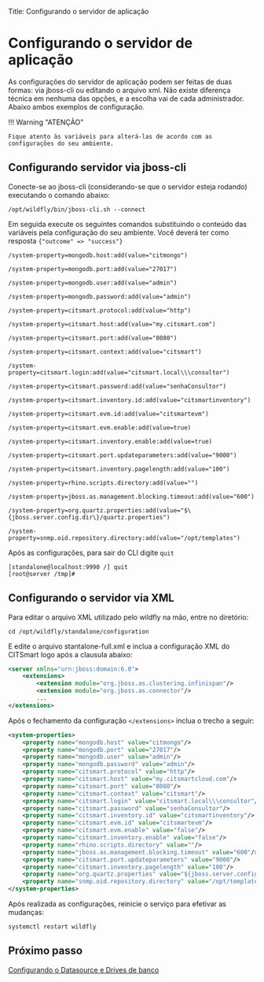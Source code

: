 Title: Configurando o servidor de aplicação

# Configurando o servidor de aplicação

As configurações do servidor de aplicação podem ser feitas de duas formas: via jboss-cli ou editando o arquivo xml. Não existe diferença técnica em nenhuma das opções, e a escolha vai de cada administrador. Abaixo ambos exemplos de configuração.

!!! Warning "ATENÇÃO"

    Fique atento às variáveis para alterá-las de acordo com as configurações do seu ambiente.

## Configurando servidor via jboss-cli

Conecte-se ao jboss-cli (considerando-se que o servidor esteja rodando) executando o comando abaixo:

``` shell
/opt/wildfly/bin/jboss-cli.sh --connect
```

Em seguida execute os seguintes comandos substituindo o conteúdo das variáveis pela configuração do seu ambiente. Você deverá ter como resposta `{"outcome" => "success"}`

``` shell
/system-property=mongodb.host:add(value="citmongo")
```
``` shell
/system-property=mongodb.port:add(value="27017")
```
``` shell
/system-property=mongodb.user:add(value="admin")
```
``` shell
/system-property=mongodb.password:add(value="admin")
```
``` shell
/system-property=citsmart.protocol:add(value="http")
```
``` shell
/system-property=citsmart.host:add(value="my.citsmart.com")
```
``` shell
/system-property=citsmart.port:add(value="8080")
```
``` shell
/system-property=citsmart.context:add(value="citsmart")
```
``` shell
/system-property=citsmart.login:add(value="citsmart.local\\\consultor")
```
``` shell
/system-property=citsmart.password:add(value="senhaConsultor")
```
``` shell
/system-property=citsmart.inventory.id:add(value="citsmartinventory")
```
``` shell
/system-property=citsmart.evm.id:add(value="citsmartevm")
```
``` shell
/system-property=citsmart.evm.enable:add(value=true)
```
``` shell
/system-property=citsmart.inventory.enable:add(value=true)
```
``` shell
/system-property=citsmart.port.updateparameters:add(value="9000")
```
``` shell
/system-property=citsmart.inventory.pagelength:add(value="100")
```
``` shell
/system-property=rhino.scripts.directory:add(value="")
```
``` shell
/system-property=jboss.as.management.blocking.timeout:add(value="600")
```
``` shell
/system-property=org.quartz.properties:add(value="$\{jboss.server.config.dir\}/quartz.properties")
```
``` shell
/system-property=snmp.oid.repository.directory:add(value="/opt/templates")
```

Após as configurações, para sair do CLI digite `quit`

``` shell
[standalone@localhost:9990 /] quit
[root@server /tmp]#
```
## Configurando o servidor via XML

Para editar o arquivo XML utilizado pelo wildfly na mão, entre no diretório:

``` shell
cd /opt/wildfly/standalone/configuration
```
E edite o arquivo stantalone-full.xml e inclua a configuração XML do CITSmart logo após a clausula abaixo:

``` xml
<server xmlns="urn:jboss:domain:6.0">
    <extensions>
        <extension module="org.jboss.as.clustering.infinispan"/>
        <extension module="org.jboss.as.connector"/>
		...
</extensions>
```

 Após o fechamento da configuração `</extensions>` inclua o trecho a seguir:

 ``` xml
 <system-properties>
     <property name="mongodb.host" value="citmongo"/>
     <property name="mongodb.port" value="27017"/>
     <property name="mongodb.user" value="admin"/>
     <property name="mongodb.password" value="admin"/>
     <property name="citsmart.protocol" value="http"/>
     <property name="citsmart.host" value="my.citsmartcloud.com"/>
     <property name="citsmart.port" value="8080"/>
     <property name="citsmart.context" value="citsmart"/>
     <property name="citsmart.login" value="citsmart.local\\\consultor"/>
     <property name="citsmart.password" value="senhaConsultor"/>
     <property name="citsmart.inventory.id" value="citsmartinventory"/>
     <property name="citsmart.evm.id" value="citsmartevm"/>
     <property name="citsmart.evm.enable" value="false"/>
     <property name="citsmart.inventory.enable" value="false"/>
     <property name="rhino.scripts.directory" value=""/>
     <property name="jboss.as.management.blocking.timeout" value="600"/>
     <property name="citsmart.port.updateparameters" value="9000"/>
     <property name="citsmart.inventory.pagelength" value="100"/>
     <property name="org.quartz.properties" value="${jboss.server.config.dir}/quartz.properties"/>
     <property name="snmp.oid.repository.directory" value="/opt/templates"/>
 </system-properties>
 ```

 Após realizada as configurações, reinicie o serviço para efetivar as mudanças:

``` shell
systemctl restart wildfly
```

## Próximo passo

[Configurando o Datasource e Drives de banco][1]

[1]:/pt-br/citsmart-platform-8/get-started/installation-and-upgrade/perform-installation/conf-datasource-and-db.html
